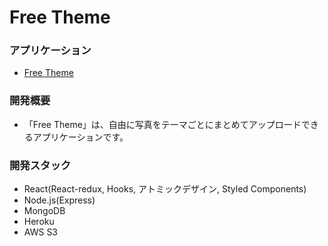 # Free Theme

### アプリケーション

- [Free Theme](https://free-theme.herokuapp.com/)

### 開発概要

- 「Free Theme」は、自由に写真をテーマごとにまとめてアップロードできるアプリケーションです。

### 開発スタック

- React(React-redux, Hooks, アトミックデザイン, Styled Components)
- Node.js(Express)
- MongoDB
- Heroku
- AWS S3
